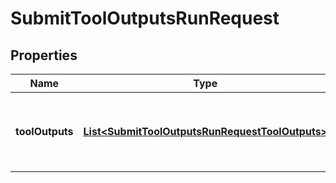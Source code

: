 # SubmitToolOutputsRunRequest

## Properties
Name | Type | Description | Notes
------------ | ------------- | ------------- | -------------
**toolOutputs** | [**List&lt;SubmitToolOutputsRunRequestToolOutputs&gt;**](SubmitToolOutputsRunRequestToolOutputs.md) | A list of tools for which the outputs are being submitted. | 
